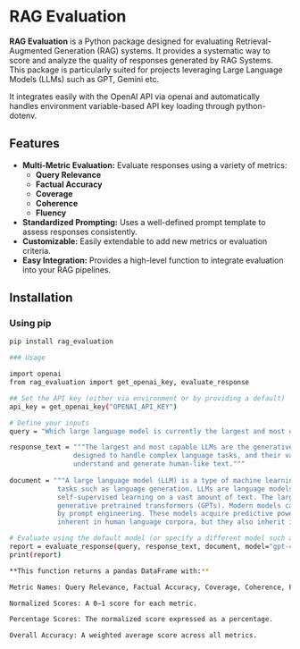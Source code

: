 # RAG Evaluation

**RAG Evaluation** is a Python package designed for evaluating Retrieval-Augmented Generation (RAG) systems. It provides a systematic way to score and analyze the quality of responses generated by RAG Systems. This package is particularly suited for projects leveraging Large Language Models (LLMs) such as GPT, Gemini etc.

It integrates easily with the OpenAI API via openai and automatically handles environment variable-based API key loading through python-dotenv.


## Features

- **Multi-Metric Evaluation:** Evaluate responses using a variety of metrics:
  - **Query Relevance**
  - **Factual Accuracy**
  - **Coverage**
  - **Coherence**
  - **Fluency**
- **Standardized Prompting:** Uses a well-defined prompt template to assess responses consistently.
- **Customizable:** Easily extendable to add new metrics or evaluation criteria.
- **Easy Integration:** Provides a high-level function to integrate evaluation into your RAG pipelines.

## Installation


### Using pip

```bash
pip install rag_evaluation

### Usage

import openai
from rag_evaluation import get_openai_key, evaluate_response

## Set the API key (either via environment or by providing a default)
api_key = get_openai_key("OPENAI_API_KEY")

# Define your inputs
query = "Which large language model is currently the largest and most capable?"

response_text = """The largest and most capable LLMs are the generative pretrained transformers (GPTs). These models are 
                designed to handle complex language tasks, and their vast number of parameters gives them the ability to 
                understand and generate human-like text."""
                 
document = """A large language model (LLM) is a type of machine learning model designed for natural language processing 
            tasks such as language generation. LLMs are language models with many parameters, and are trained with 
            self-supervised learning on a vast amount of text. The largest and most capable LLMs are 
            generative pretrained transformers (GPTs). Modern models can be fine-tuned for specific tasks or guided 
            by prompt engineering. These models acquire predictive power regarding syntax, semantics, and ontologies 
            inherent in human language corpora, but they also inherit inaccuracies and biases present in the data they are trained in."""

# Evaluate using the default model (or specify a different model such as 'gpt-4o')
report = evaluate_response(query, response_text, document, model="gpt-4o-mini")
print(report)

**This function returns a pandas DataFrame with:**

Metric Names: Query Relevance, Factual Accuracy, Coverage, Coherence, Fluency.

Normalized Scores: A 0–1 score for each metric.

Percentage Scores: The normalized score expressed as a percentage.

Overall Accuracy: A weighted average score across all metrics.

